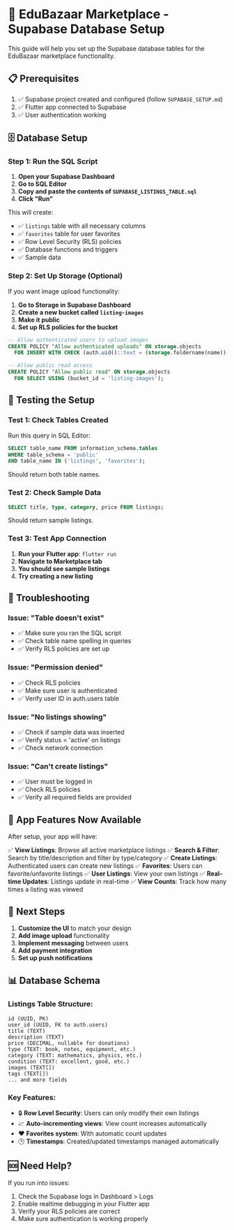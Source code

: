 # 🛒 EduBazaar Marketplace - Supabase Database Setup

This guide will help you set up the Supabase database tables for the EduBazaar marketplace functionality.

## 📋 Prerequisites

1. ✅ Supabase project created and configured (follow `SUPABASE_SETUP.md`)
2. ✅ Flutter app connected to Supabase
3. ✅ User authentication working

## 🗄️ Database Setup

### Step 1: Run the SQL Script

1. **Open your Supabase Dashboard**
2. **Go to SQL Editor**
3. **Copy and paste the contents of `SUPABASE_LISTINGS_TABLE.sql`**
4. **Click "Run"**

This will create:
- ✅ `listings` table with all necessary columns
- ✅ `favorites` table for user favorites
- ✅ Row Level Security (RLS) policies
- ✅ Database functions and triggers
- ✅ Sample data

### Step 2: Set Up Storage (Optional)

If you want image upload functionality:

1. **Go to Storage in Supabase Dashboard**
2. **Create a new bucket called `listing-images`**
3. **Make it public**
4. **Set up RLS policies for the bucket**

```sql
-- Allow authenticated users to upload images
CREATE POLICY "Allow authenticated uploads" ON storage.objects
  FOR INSERT WITH CHECK (auth.uid()::text = (storage.foldername(name))[1]);

-- Allow public read access
CREATE POLICY "Allow public read" ON storage.objects
  FOR SELECT USING (bucket_id = 'listing-images');
```

## 🧪 Testing the Setup

### Test 1: Check Tables Created

Run this query in SQL Editor:
```sql
SELECT table_name FROM information_schema.tables 
WHERE table_schema = 'public' 
AND table_name IN ('listings', 'favorites');
```

Should return both table names.

### Test 2: Check Sample Data

```sql
SELECT title, type, category, price FROM listings;
```

Should return sample listings.

### Test 3: Test App Connection

1. **Run your Flutter app**: `flutter run`
2. **Navigate to Marketplace tab**
3. **You should see sample listings**
4. **Try creating a new listing**

## 🔧 Troubleshooting

### Issue: "Table doesn't exist"
- ✅ Make sure you ran the SQL script
- ✅ Check table name spelling in queries
- ✅ Verify RLS policies are set up

### Issue: "Permission denied"
- ✅ Check RLS policies
- ✅ Make sure user is authenticated
- ✅ Verify user ID in auth.users table

### Issue: "No listings showing"
- ✅ Check if sample data was inserted
- ✅ Verify status = 'active' on listings
- ✅ Check network connection

### Issue: "Can't create listings"
- ✅ User must be logged in
- ✅ Check RLS policies
- ✅ Verify all required fields are provided

## 📱 App Features Now Available

After setup, your app will have:

✅ **View Listings**: Browse all active marketplace listings
✅ **Search & Filter**: Search by title/description and filter by type/category
✅ **Create Listings**: Authenticated users can create new listings
✅ **Favorites**: Users can favorite/unfavorite listings
✅ **User Listings**: View your own listings
✅ **Real-time Updates**: Listings update in real-time
✅ **View Counts**: Track how many times a listing was viewed

## 🚀 Next Steps

1. **Customize the UI** to match your design
2. **Add image upload** functionality
3. **Implement messaging** between users
4. **Add payment integration**
5. **Set up push notifications**

## 📊 Database Schema

### Listings Table Structure:
```
id (UUID, PK)
user_id (UUID, FK to auth.users)
title (TEXT)
description (TEXT)
price (DECIMAL, nullable for donations)
type (TEXT: book, notes, equipment, etc.)
category (TEXT: mathematics, physics, etc.)
condition (TEXT: excellent, good, etc.)
images (TEXT[])
tags (TEXT[])
... and more fields
```

### Key Features:
- 🔒 **Row Level Security**: Users can only modify their own listings
- 📈 **Auto-incrementing views**: View count increases automatically
- ❤️ **Favorites system**: With automatic count updates
- 🕒 **Timestamps**: Created/updated timestamps managed automatically

## 🆘 Need Help?

If you run into issues:
1. Check the Supabase logs in Dashboard > Logs
2. Enable realtime debugging in your Flutter app
3. Verify your RLS policies are correct
4. Make sure authentication is working properly 